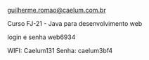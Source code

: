 guilherme.romao@caelum.com.br

Curso FJ-21 - Java para desenvolvimento web

login e senha
web6934

WIFI:  Caelum131
Senha: caelum3bf4
